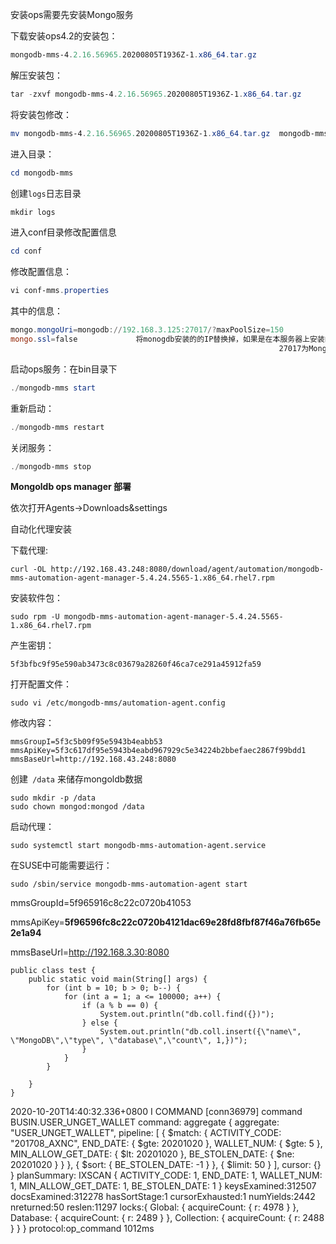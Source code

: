 安装ops需要先安装Mongo服务

下载安装ops4.2的安装包：

```powershell
mongodb-mms-4.2.16.56965.20200805T1936Z-1.x86_64.tar.gz
```

解压安装包：

```powershell
tar -zxvf mongodb-mms-4.2.16.56965.20200805T1936Z-1.x86_64.tar.gz
```

将安装包修改：

```powershell
mv mongodb-mms-4.2.16.56965.20200805T1936Z-1.x86_64.tar.gz  mongodb-mms
```

进入目录：

```powershell
cd mongodb-mms
```

创建`logs`日志目录

```powershell
mkdir logs
```

进入conf目录修改配置信息

```powershell
cd conf
```

修改配置信息：

```powershell
vi conf-mms.properties
```

其中的信息：

```powershell
mongo.mongoUri=mongodb://192.168.3.125:27017/?maxPoolSize=150
mongo.ssl=false             将monogdb安装的的IP替换掉，如果是在本服务器上安装的就修改为：127.0.0.1:27017
															27017为MongoDB的默认端口号
```

启动ops服务：在bin目录下

```powershell
./mongodb-mms start
```

重新启动：

```powershell
./mongodb-mms restart
```

关闭服务：

```powershell
./mongodb-mms stop
```





**Mongoldb ops manager 部署**

依次打开Agents->Downloads&settings

自动化代理安装

下载代理:

```shell
curl -OL http://192.168.43.248:8080/download/agent/automation/mongodb-mms-automation-agent-manager-5.4.24.5565-1.x86_64.rhel7.rpm
```

安装软件包：

```shell
sudo rpm -U mongodb-mms-automation-agent-manager-5.4.24.5565-1.x86_64.rhel7.rpm
```

产生密钥：

```shell
5f3bfbc9f95e590ab3473c8c03679a28260f46ca7ce291a45912fa59
```

打开配置文件：

```shell
sudo vi /etc/mongodb-mms/automation-agent.config
```

修改内容：

```shell
mmsGroupI=5f3c5b09f95e5943b4eabb53
mmsApiKey=5f3c617df95e5943b4eabd967929c5e34224b2bbefaec2867f99bdd1
mmsBaseUrl=http://192.168.43.248:8080
```

创建` /data` 来储存mongoldb数据

```shell
sudo mkdir -p /data
sudo chown mongod:mongod /data
```

启动代理：

```shell
sudo systemctl start mongodb-mms-automation-agent.service
```

在SUSE中可能需要运行：

```shell
sudo /sbin/service mongodb-mms-automation-agent start
```





mmsGroupId=5f965916c8c22c0720b41053



mmsApiKey=**5f96596fc8c22c0720b4121dac69e28fd8fbf87f46a76fb65e2e1a94**



mmsBaseUrl=http://192.168.3.30:8080



```
public class test {
    public static void main(String[] args) {
        for (int b = 10; b > 0; b--) {
            for (int a = 1; a <= 100000; a++) {
                if (a % b == 0) {
                    System.out.println("db.coll.find({})");
                } else {
                    System.out.println("db.coll.insert({\"name\", \"MongoDB\",\"type\", \"database\",\"count\", 1,})");
                }
            }
        }

    }
}
```



2020-10-20T14:40:32.336+0800 I COMMAND [conn36979] command BUSIN.USER_UNGET_WALLET command: aggregate { aggregate: "USER_UNGET_WALLET", pipeline: [ { $match: { ACTIVITY_CODE: "201708_AXNC", END_DATE: { $gte: 20201020 }, WALLET_NUM: { $gte: 5 }, MIN_ALLOW_GET_DATE: { $lt: 20201020 }, BE_STOLEN_DATE: { $ne: 20201020 } } }, { $sort: { BE_STOLEN_DATE: -1 } }, { $limit: 50 } ], cursor: {} } planSummary: IXSCAN { ACTIVITY_CODE: 1, END_DATE: 1, WALLET_NUM: 1, MIN_ALLOW_GET_DATE: 1, BE_STOLEN_DATE: 1 } keysExamined:312507 docsExamined:312278 hasSortStage:1 cursorExhausted:1 numYields:2442 nreturned:50 reslen:11297 locks:{ Global: { acquireCount: { r: 4978 } }, Database: { acquireCount: { r: 2489 } }, Collection: { acquireCount: { r: 2488 } } } protocol:op_command 1012ms